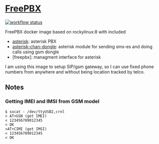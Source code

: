 # [FreePBX](https://github.com/xtruder/docker-images/pkgs/container/freepbx)

[![workflow status](https://github.com/xtruder/docker-images/actions/workflows/freepbx.yml/badge.svg)](https://github.com/xtruder/docker-images/pkgs/container/freepbx)

FreePBX docker image based on rockylinux:8 with included

- [asterisk](https://github.com/asterisk/asterisk): asterisk PBX
- [asterisk-chan-dongle](https://github.com/shalzz/asterisk-chan-dongle): asterisk module for sending sms-es and doing calls using gsm dongle
- [freepbx]: managment interface for asterisk

I am using this image to setup SIP/gsm gateway, so I can use fixed phone numbers
from anywhere and without being location tracked by telco.

## Notes

### Getting IMEI and IMSI from GSM model


```
$ socat - /dev/ttyUSB2,crnl
> AT+GSN (get IMEI)
< 123456789012345
< OK
>AT+CIMI (get IMSI)
< 123456789012345
< OK
```